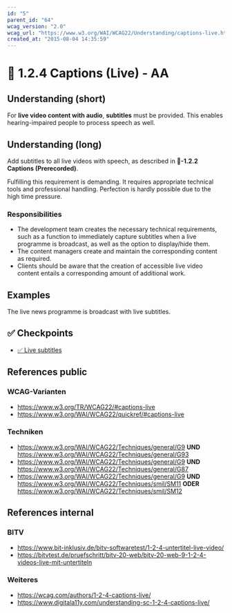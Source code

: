 ```yaml
---
id: "5"
parent_id: "64"
wcag_version: "2.0"
wcag_url: "https://www.w3.org/WAI/WCAG22/Understanding/captions-live.html"
created_at: "2015-08-04 14:35:59"
---
```


# 📜 1.2.4 Captions (Live) - AA

## Understanding (short)

For **live video content with audio**, **subtitles** must be provided. This enables hearing-impaired people to process speech as well.

## Understanding (long)

Add subtitles to all live videos with speech, as described in **📜-1.2.2 Captions (Prerecorded)**.

Fulfilling this requirement is demanding. It requires appropriate technical tools and professional handling. Perfection is hardly possible due to the high time pressure.

### Responsibilities

- The development team creates the necessary technical requirements, such as a function to immediately capture subtitles when a live programme is broadcast, as well as the option to display/hide them.
- The content managers create and maintain the corresponding content as required.
- Clients should be aware that the creation of accessible live video content entails a corresponding amount of additional work.

## Examples

The live news programme is broadcast with live subtitles.

## ✅ Checkpoints

- [✅ Live subtitles](live-subtitles)

## References public

### WCAG-Varianten
- <https://www.w3.org/TR/WCAG22/#captions-live>
- <https://www.w3.org/WAI/WCAG22/quickref/#captions-live>

### Techniken
- <https://www.w3.org/WAI/WCAG22/Techniques/general/G9> **UND** <https://www.w3.org/WAI/WCAG22/Techniques/general/G93>
- <https://www.w3.org/WAI/WCAG22/Techniques/general/G9> **UND** <https://www.w3.org/WAI/WCAG22/Techniques/general/G87>
- <https://www.w3.org/WAI/WCAG22/Techniques/general/G9> **UND** <https://www.w3.org/WAI/WCAG22/Techniques/smil/SM11> **ODER** <https://www.w3.org/WAI/WCAG22/Techniques/smil/SM12>

## References internal

### BITV
- <https://www.bit-inklusiv.de/bitv-softwaretest/1-2-4-untertitel-live-video/>
- <https://bitvtest.de/pruefschritt/bitv-20-web/bitv-20-web-9-1-2-4-videos-live-mit-untertiteln>

### Weiteres
- <https://wcag.com/authors/1-2-4-captions-live/>
- <https://www.digitala11y.com/understanding-sc-1-2-4-captions-live/>